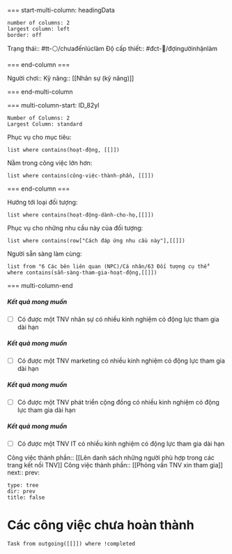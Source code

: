 === start-multi-column: headingData
```column-settings  
number of columns: 2
largest column: left
border: off
```
Trạng thái:: #tt-⚪/chưađếnlúclàm
Độ cấp thiết:: #đct-🍃/đợingườinhậnlàm 

=== end-column ===

Người chơi::
Kỹ năng:: [[Nhân sự (kỹ năng)]]

=== end-multi-column

=== multi-column-start: ID_82yl
```column-settings
Number of Columns: 2
Largest Column: standard
```
Phục vụ cho mục tiêu:
```dataview
list where contains(hoạt-động, [[]])
```
Nằm trong công việc lớn hơn:
```dataview
list where contains(công-việc-thành-phần, [[]])
```

=== end-column ===

Hướng tới loại đối tượng:
```dataview
list where contains(hoạt-động-dành-cho-họ,[[]])
```

Phục vụ cho những nhu cầu này của đối tượng:
```dataview
list where contains(row["Cách đáp ứng nhu cầu này"],[[]])
```
Người sẵn sàng làm cùng:
```dataview
list from "6 Các bên liên quan (NPC)/Cá nhân/63 Đối tượng cụ thể" where contains(sẵn-sàng-tham-gia-hoạt-động,[[]])
```

=== multi-column-end

##### Kết quả mong muốn
- [ ] Có được một TNV nhân sự có nhiều kinh nghiệm có động lực tham gia dài hạn
##### Kết quả mong muốn
- [ ] Có được một TNV marketing có nhiều kinh nghiệm có động lực tham gia dài hạn
##### Kết quả mong muốn
- [ ] Có được một TNV phát triển cộng đồng có nhiều kinh nghiệm có động lực tham gia dài hạn
##### Kết quả mong muốn
- [ ] Có được một TNV IT có nhiều kinh nghiệm có động lực tham gia dài hạn

Công việc thành phần:: [[Lên danh sách những người phù hợp trong các trang kết nối TNV]]
Công việc thành phần:: [[Phỏng vấn TNV xin tham gia]]
next::
prev:
```breadcrumbs
type: tree
dir: prev
title: false
```


# Các công việc chưa hoàn thành
```dataview
Task from outgoing([[]]) where !completed
```
